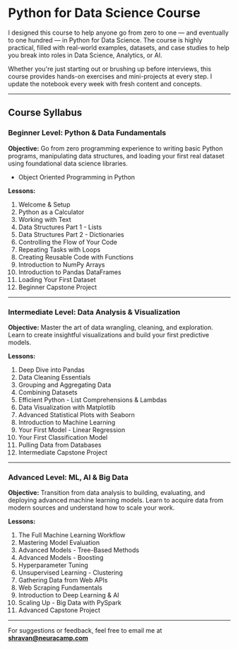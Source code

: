 # Python for Data Science Course

I designed this course to help anyone go from zero to one — and eventually to one hundred — in Python for Data Science. The course is highly practical, filled with real-world examples, datasets, and case studies to help you break into roles in Data Science, Analytics, or AI. 

Whether you're just starting out or brushing up before interviews, this course provides hands-on exercises and mini-projects at every step. I update the notebook every week with fresh content and concepts.

---

## Course Syllabus

### Beginner Level: Python & Data Fundamentals

**Objective:** Go from zero programming experience to writing basic Python programs, manipulating data structures, and loading your first real dataset using foundational data science libraries.

- Object Oriented Programming in Python

**Lessons:**
1. Welcome & Setup  
2. Python as a Calculator  
3. Working with Text  
4. Data Structures Part 1 - Lists  
5. Data Structures Part 2 - Dictionaries  
6. Controlling the Flow of Your Code  
7. Repeating Tasks with Loops  
8. Creating Reusable Code with Functions  
9. Introduction to NumPy Arrays  
10. Introduction to Pandas DataFrames  
11. Loading Your First Dataset  
12. Beginner Capstone Project  

---

### Intermediate Level: Data Analysis & Visualization

**Objective:** Master the art of data wrangling, cleaning, and exploration. Learn to create insightful visualizations and build your first predictive models.

**Lessons:**
1. Deep Dive into Pandas  
2. Data Cleaning Essentials  
3. Grouping and Aggregating Data  
4. Combining Datasets  
5. Efficient Python - List Comprehensions & Lambdas  
6. Data Visualization with Matplotlib  
7. Advanced Statistical Plots with Seaborn  
8. Introduction to Machine Learning  
9. Your First Model - Linear Regression  
10. Your First Classification Model  
11. Pulling Data from Databases  
12. Intermediate Capstone Project  

---

### Advanced Level: ML, AI & Big Data

**Objective:** Transition from data analysis to building, evaluating, and deploying advanced machine learning models. Learn to acquire data from modern sources and understand how to scale your work.

**Lessons:**
1. The Full Machine Learning Workflow  
2. Mastering Model Evaluation  
3. Advanced Models - Tree-Based Methods  
4. Advanced Models - Boosting  
5. Hyperparameter Tuning  
6. Unsupervised Learning - Clustering  
7. Gathering Data from Web APIs  
8. Web Scraping Fundamentals  
9. Introduction to Deep Learning & AI  
10. Scaling Up - Big Data with PySpark  
11. Advanced Capstone Project  

---

For suggestions or feedback, feel free to email me at **shravan@neuracamp.com**
